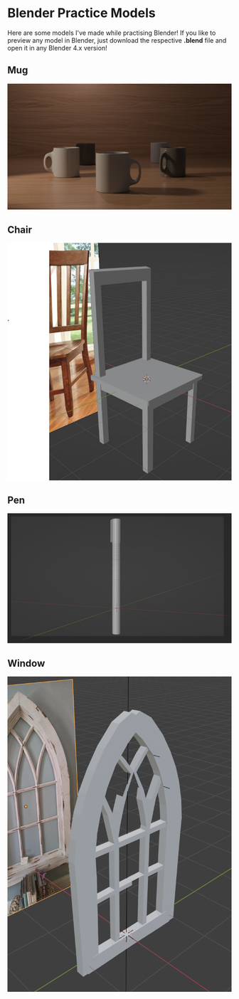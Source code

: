 
# Blender Practice Models
Here are some models I've made while practising Blender! If you like to preview any model in Blender, just download the respective **.blend** file and open it in any Blender 4.x version!

## Mug
![enter image description here](https://github.com/BingleyPro/blender-practice/blob/main/mug/mug_render.png?raw=true)
## Chair
![enter image description here](https://raw.githubusercontent.com/BingleyPro/blender-practice/815253add369e9f11bff6a6968c197cebf98003b/pencils/chair_final.jpg)

## Pen
![enter image description here](https://raw.githubusercontent.com/BingleyPro/blender-practice/815253add369e9f11bff6a6968c197cebf98003b/pencils/pen.jpg)

## Window
![enter image description here](https://github.com/BingleyPro/blender-practice/blob/main/window/window_final.png?raw=true)
